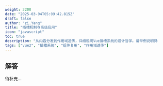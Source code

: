 ```yaml
---
weight: 3200
date: "2025-03-04T05:09:42.815Z"
draft: false
author: "zi.Yang"
title: "插槽机制与高级应用"
icon: "javascript"
toc: true
description: "从内容分发到作用域透传，详细说明Vue插槽系统的设计哲学。请举例说明具名插槽、作用域插槽在构建高阶组件时的特殊应用场景及其实现原理。"
tags: ["vue2", "插槽系统", "组件复用", "作用域透传"]
---
```


## 解答

待补充...
